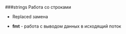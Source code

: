 ###strings
Работа со строками
- Replaced замена

- **fmt** - работа с выводом данных в исходящий поток
